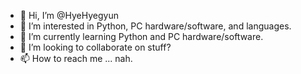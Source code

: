 - 👋 Hi, I’m @HyeHyegyun
- 👀 I’m interested in Python, PC hardware/software, and languages.
- 🌱 I’m currently learning Python and PC hardware/software.
- 💞️ I’m looking to collaborate on stuff?
- 📫 How to reach me ... nah.

<!---
HyeHyegyun/HyeHyegyun is a ✨ special ✨ repository because its `README.md` (this file) appears on your GitHub profile.
You can click the Preview link to take a look at your changes.
--->
